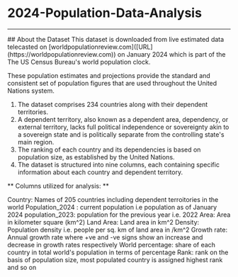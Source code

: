 # 2024-Population-Data-Analysis
<hr>
## About the Dataset
This dataset is downloaded from live estimated data telecasted on [worldpopulationreview.com]([URL](https://worldpopulationreview.com)) on January 2024 which is part of the The US Census Bureau's world population clock.

These population estimates and projections provide the standard and consistent set of population figures that are used throughout the United Nations system.

1. The dataset comprises 234 countries along with their dependent territories.
2. A dependent territory, also known as a dependent area, dependency, or external territory, lacks full political independence or sovereignty akin to a sovereign state and is politically separate from the controlling state's main region.
3. The ranking of each country and its dependencies is based on population size, as established by the United Nations.
4. The dataset is structured into nine columns, each containing specific information about each country and dependent territory.

** Columns utilized for analysis: **

Country: Names of 205 countries including dependent terroitories in the world
Population_2024 : current population i.e population as of January 2024
population_2023: population for the previous year i.e. 2022
Area: Area in kilometer square (km^2)
Land Area: Land area in km^2
Density: Population density i.e. people per sq. km of land area in /km^2
Growth rate: Annual growth rate where +ve and -ve signs show an increase and decrease in growth rates respectively
World percentage: share of each country in total world's population in terms of percentage
Rank: rank on the basis of population size, most populated country is assigned highest rank and so on
